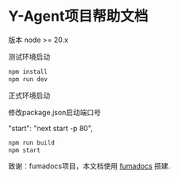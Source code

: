 # Y-Agent项目帮助文档

版本
node >= 20.x

测试环境启动

```bash
npm install 
npm run dev
```


正式环境启动

修改package.json启动端口号

"start": "next start -p 80",

```bash
npm run build
npm start
```
致谢：fumadocs项目，本文档使用 [fumadocs](https://fumadocs.dev/) 搭建.
